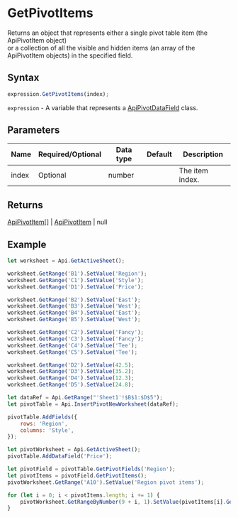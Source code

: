 # GetPivotItems

Returns an object that represents either a single pivot table item (the ApiPivotItem object)\
or a collection of all the visible and hidden items (an array of the ApiPivotItem objects) in the specified field.

## Syntax

```javascript
expression.GetPivotItems(index);
```

`expression` - A variable that represents a [ApiPivotDataField](../ApiPivotDataField.md) class.

## Parameters

| **Name** | **Required/Optional** | **Data type** | **Default** | **Description** |
| ------------- | ------------- | ------------- | ------------- | ------------- |
| index | Optional | number |  | The item index. |

## Returns

[ApiPivotItem](../../ApiPivotItem/ApiPivotItem.md)[] \| [ApiPivotItem](../../ApiPivotItem/ApiPivotItem.md) \| null

## Example



```javascript editor-
let worksheet = Api.GetActiveSheet();

worksheet.GetRange('B1').SetValue('Region');
worksheet.GetRange('C1').SetValue('Style');
worksheet.GetRange('D1').SetValue('Price');

worksheet.GetRange('B2').SetValue('East');
worksheet.GetRange('B3').SetValue('West');
worksheet.GetRange('B4').SetValue('East');
worksheet.GetRange('B5').SetValue('West');

worksheet.GetRange('C2').SetValue('Fancy');
worksheet.GetRange('C3').SetValue('Fancy');
worksheet.GetRange('C4').SetValue('Tee');
worksheet.GetRange('C5').SetValue('Tee');

worksheet.GetRange('D2').SetValue(42.5);
worksheet.GetRange('D3').SetValue(35.2);
worksheet.GetRange('D4').SetValue(12.3);
worksheet.GetRange('D5').SetValue(24.8);

let dataRef = Api.GetRange("'Sheet1'!$B$1:$D$5");
let pivotTable = Api.InsertPivotNewWorksheet(dataRef);

pivotTable.AddFields({
	rows: 'Region',
	columns: 'Style',
});

let pivotWorksheet = Api.GetActiveSheet();
pivotTable.AddDataField('Price');

let pivotField = pivotTable.GetPivotFields('Region');
let pivotItems = pivotField.GetPivotItems();
pivotWorksheet.GetRange('A10').SetValue('Region pivot items');

for (let i = 0; i < pivotItems.length; i += 1) {
    pivotWorksheet.GetRangeByNumber(9 + i, 1).SetValue(pivotItems[i].GetName());
}
```
